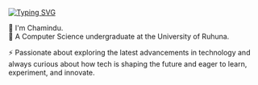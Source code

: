 [![Typing SVG](https://readme-typing-svg.demolab.com?font=Fira+Code&pause=1000&color=18F733&random=true&width=435&lines=%23%23+Hi+there+%F0%9F%91%8B)](https://git.io/typing-svg)

🔭 I'm Chamindu.<br>
🌱 A Computer Science undergraduate at the University of Ruhuna.

⚡ Passionate about exploring the latest advancements in technology and always curious about how tech is shaping the future and eager to learn, experiment, and innovate.

<!--
**Chamindulk70/Chamindulk70** is a ✨ _special_ ✨ repository because its `README.md` (this file) appears on your GitHub profile.

Here are some ideas to get you started:

- 🔭 I’m currently working on ...
- 🌱 I’m currently learning ...
- 👯 I’m looking to collaborate on ...
- 🤔 I’m looking for help with ...
- 💬 Ask me about ...
- 📫 How to reach me: ...
- 😄 Pronouns: ...
- ⚡ Fun fact: ...
-->
